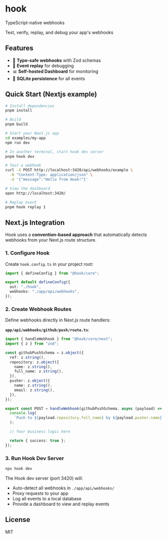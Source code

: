 # hook

TypeScript-native webhooks

Test, verify, replay, and debug your app's webhooks

## Features

- 🎯 **Type-safe webhooks** with Zod schemas
- 🔄 **Event replay** for debugging
- 📊 **Self-hosted Dashboard** for monitoring
- 💾 **SQLite persistence** for all events

## Quick Start (Nextjs example)

```bash
# Install dependencies
pnpm install

# Build
pnpm build

# Start your Next.js app
cd examples/my-app
npm run dev

# In another terminal, start hook dev server
pnpm hook dev

# Test a webhook
curl -X POST http://localhost:3420/api/webhooks/example \
  -H "Content-Type: application/json" \
  -d '{"message":"Hello from Hook!"}'

# View the dashboard
open http://localhost:3420/

# Replay event
pnpm hook replay 1
```

## Next.js Integration

Hook uses a **convention-based approach** that automatically detects webhooks from your Next.js route structure.

### 1. Configure Hook

Create `hook.config.ts` in your project root:

```typescript
import { defineConfig } from "@hook/core";

export default defineConfig({
  out: "./hook",
  webhooks: "./app/api/webhooks",
});
```

### 2. Create Webhook Routes

Define webhooks directly in Next.js route handlers:

**`app/api/webhooks/github/push/route.ts`**:

```typescript
import { handleWebhook } from "@hook/core/next";
import { z } from "zod";

const githubPushSchema = z.object({
  ref: z.string(),
  repository: z.object({
    name: z.string(),
    full_name: z.string(),
  }),
  pusher: z.object({
    name: z.string(),
    email: z.string(),
  }),
});

export const POST = handleWebhook(githubPushSchema, async (payload) => {
  console.log(
    `Push to ${payload.repository.full_name} by ${payload.pusher.name}`
  );

  // Your business logic here

  return { success: true };
});
```

### 3. Run Hook Dev Server

```bash
npx hook dev
```

The Hook dev server (port 3420) will:

- Auto-detect all webhooks in `./app/api/webhooks/`
- Proxy requests to your app
- Log all events to a local database
- Provide a dashboard to view and replay events

## License

MIT
